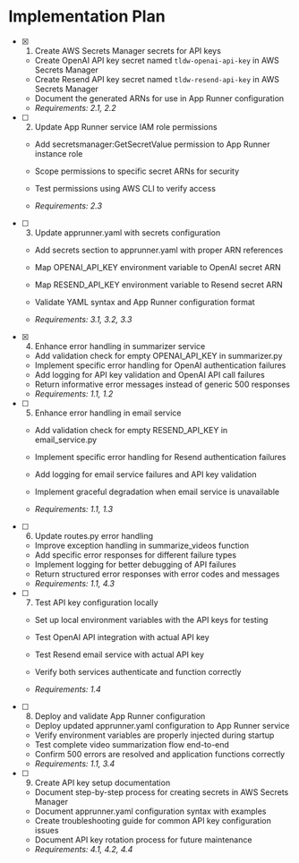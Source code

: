 # Implementation Plan

- [x] 1. Create AWS Secrets Manager secrets for API keys





  - Create OpenAI API key secret named `tldw-openai-api-key` in AWS Secrets Manager
  - Create Resend API key secret named `tldw-resend-api-key` in AWS Secrets Manager
  - Document the generated ARNs for use in App Runner configuration
  - _Requirements: 2.1, 2.2_

- [ ] 2. Update App Runner service IAM role permissions
  - Add secretsmanager:GetSecretValue permission to App Runner instance role


  - Scope permissions to specific secret ARNs for security

  - Test permissions using AWS CLI to verify access


  - _Requirements: 2.3_

- [ ] 3. Update apprunner.yaml with secrets configuration




  - Add secrets section to apprunner.yaml with proper ARN references
  - Map OPENAI_API_KEY environment variable to OpenAI secret ARN


  - Map RESEND_API_KEY environment variable to Resend secret ARN


  - Validate YAML syntax and App Runner configuration format
  - _Requirements: 3.1, 3.2, 3.3_

- [x] 4. Enhance error handling in summarizer service




  - Add validation check for empty OPENAI_API_KEY in summarizer.py
  - Implement specific error handling for OpenAI authentication failures
  - Add logging for API key validation and OpenAI API call failures
  - Return informative error messages instead of generic 500 responses
  - _Requirements: 1.1, 1.2_



- [ ] 5. Enhance error handling in email service
  - Add validation check for empty RESEND_API_KEY in email_service.py
  - Implement specific error handling for Resend authentication failures

  - Add logging for email service failures and API key validation


  - Implement graceful degradation when email service is unavailable
  - _Requirements: 1.1, 1.3_

- [ ] 6. Update routes.py error handling
  - Improve exception handling in summarize_videos function
  - Add specific error responses for different failure types
  - Implement logging for better debugging of API failures
  - Return structured error responses with error codes and messages
  - _Requirements: 1.1, 4.3_

- [ ] 7. Test API key configuration locally
  - Set up local environment variables with the API keys for testing


  - Test OpenAI API integration with actual API key
  - Test Resend email service with actual API key
  - Verify both services authenticate and function correctly
  - _Requirements: 1.4_

- [ ] 8. Deploy and validate App Runner configuration
  - Deploy updated apprunner.yaml configuration to App Runner service
  - Verify environment variables are properly injected during startup
  - Test complete video summarization flow end-to-end
  - Confirm 500 errors are resolved and application functions correctly
  - _Requirements: 1.1, 3.4_

- [ ] 9. Create API key setup documentation
  - Document step-by-step process for creating secrets in AWS Secrets Manager
  - Document apprunner.yaml configuration syntax with examples
  - Create troubleshooting guide for common API key configuration issues
  - Document API key rotation process for future maintenance
  - _Requirements: 4.1, 4.2, 4.4_